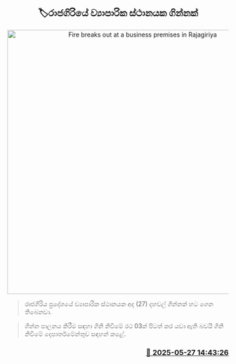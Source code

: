 <p align='center'><b><h2 align='center' title='Fire breaks out at a business premises in Rajagiriya'>🏷රාජගිරියේ ව්‍යාපාරික ස්ථානයක ගින්නක්</h2></b></p>
<p align='center'><img src='https://helakuru.sgp1.cdn.digitaloceanspaces.com/esana/images/lib/fire-archived.jpg' width='600' alt='Fire breaks out at a business premises in Rajagiriya'></p>

> රාජගිරිය ප්‍රදේශයේ ව්‍යාපාරික ස්ථානයක අද (27) දහවල් ගින්නක් හට ගෙන තිබෙනවා.

> ගින්න පාලනය කිරීම සඳහා ගිනි නිවීමේ රථ 03ක් පිටත් කර යවා ඇති බවයි ගිනි නි‍වීමේ දෙපාර්තමේන්තුව සඳහන් කළේ.



<h3 align='right'><a href='https://www.helakuru.lk/esana/p/110469/'>📅 2025-05-27 14:43:26</a></h3>
